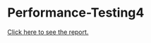 # Performance-Testing4

<a href="https://performance-testing4.netlify.app/"> Click here to see the report. </a >
